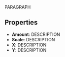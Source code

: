 PARAGRAPH

## Properties

- **Amount**: DESCRIPTION
- **Scale**: DESCRIPTION
- **X**: DESCRIPTION
- **Y**: DESCRIPTION




